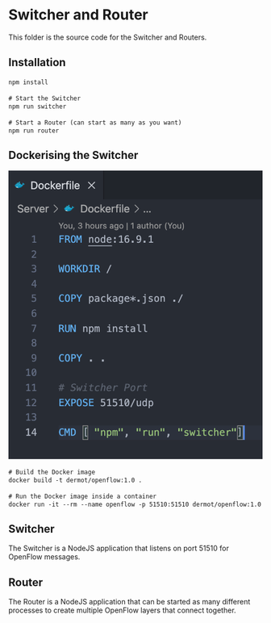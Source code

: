 # Switcher and Router
This folder is the source code for the Switcher and Routers.

## Installation
```
npm install

# Start the Switcher
npm run switcher

# Start a Router (can start as many as you want)
npm run router
```
## Dockerising the Switcher
![Dockerfile](../Assets/Dockerfile.png)

```
# Build the Docker image
docker build -t dermot/openflow:1.0 .

# Run the Docker image inside a container
docker run -it --rm --name openflow -p 51510:51510 dermot/openflow:1.0
```

## Switcher
The Switcher is a NodeJS application that listens on port 51510 for OpenFlow messages.

## Router
The Router is a NodeJS application that can be started as many different processes to create multiple OpenFlow layers that connect together.
